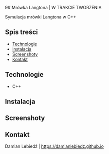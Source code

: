 9# Mrówka Langtona | W TRAKCIE TWORZENIA

Symulacja mrówki Langtona w C++

## Spis treści
- [Technologie](#technologie)
- [Instalacja](#instalacja)
- [Screenshoty](#screenshoty)
- [Kontakt](#kontakt)

## Technologie
- C++

## Instalacja

## Screenshoty

## Kontakt
Damian Lebiedź | 
https://damianlebiedz.github.io
